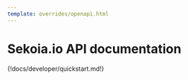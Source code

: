 ```yaml
---
template: overrides/openapi.html
---
```


# Sekoia.io API documentation

{!docs/developer/quickstart.md!}


<script>
    window.onload = ()=> {
        OpenAPIViewer.init({
            title:"Sekoia.io API Documentation",
            regions: [
                "FRA1",
                "FRA2",
                "MCO1",
                "UAE1",
            ],
            urls: [
                "../../javascript/schema.json"
            ],
            menu:[
                {
                    name: "User",
                    tags: [
                        "User Authentication",
                        "me",
                        "mfa", // TODO: split 'mfa' into administration and self
                        "permissions",
                    ],
                },
                {
                    name: "Workspace",
                    tags: [
                        "customers", // TODO deprecated, get rid of it
                        "communities",
                        "api-keys",
                        "licenses",
                        "invitations",
                        "plans",
                        "sub-communities",
                        "avatars",
                        "users", // TODO set this tag on all user administration stuff
                        "roles",
                    ],
                },
                {name:"Investigation",
                    tags:["Archives"]
                },
                {
                    name: "Intelligence",
                    tags: [
                        "Objects",
                        "Indicators",
                        "Observables",
                        "Observable relationships",
                        "Exports",
                        "Kill Chains",
                        "Outgoing Feeds",
                        "Collections",
                        "MISP",
                        "TAXII",
                        "Bundles",
                        "Images",
                        "Labels",
                    ],
                },
                {
                    name: "Collect",
                    tags: [
                        "Intakes",
                        "Assets",
                        "Atoms",
                        "Intakes by status",
                        "Intakes errors and warnings",
                        "Intakes lag and processing lag",
                        "formats",
                    ],
                },

                {
                    name: "Detection",
                    tags: [
                        "Rules",
                        "Alerts",
                        "Entities",
                        "Datasources",
                        "Generation-modes",
                        "Rules-catalog",
                        "Alert-filter", // TODO: to create, this tag doesn't exist yet
                        "IOC Collections",
                        "Alert type",
                        "Countermeasures"
                    ],
                },
                // {
                //     name: "alerts",
                //     tags: [
                //         "alert type",
                //         "Alert Entities",
                //         "Alert Rules",
                //         "Alert Sources and Targets",
                //         "Countermeasures",
                //         "Cyber Kill Chain",
                //         "Stats",
                //         "Alert Status",
                //         "Alert Type",
                //         "Alert Categorie"
                //     ],
                // },
                {
                    name: "Cases",
                    tags: [
                        "Case",
                        "Comments",
                        "Enrichers",
                        "Callbacks",
                        "Services",
                        "Tasks",
                    ],
                },
                {name: "Configuration",
                    tags:["Intakes",
                        "Formats"
                    ]
                },
                {
                    name: "Automations",
                    tags: [
                        "Playbooks",
                        "Playbook actions telemetry",
                        "modules",
                        "Action Runs",
                        "Actions",
                        "Connector Configurations",
                        "Connectors",
                        "Module Configurations",
                        "Modules",
                        "Runs",
                        "Trigger Configurations",
                        "Triggers",
                    ],
                },
                {
                    name: "AI assistant", // TODO: Make that private
                    tags: [
                        "Roy tokens use telemetry",
                    ],
                },
                {
                    name:"Reporting",
                    tags: [
                        "Intelligence statistics",
                        "Automation statistics",
                        "Statistics"
                    ]
                }
            ]
        })
    };
</script>
